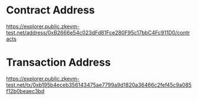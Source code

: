 # Contract Address
https://explorer.public.zkevm-test.net/address/0xB2666e54c023dFd81Fce280F95c17bbC4Fc911D0/contracts

# Transaction Address
https://explorer.public.zkevm-test.net/tx/0xb195b4eceb356143475ae7799a9d1820a36466c2fef45c9a085f12b0beaec3bd
